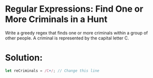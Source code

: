 # Regular Expressions: Find One or More Criminals in a Hunt
Write a greedy regex that finds one or more criminals within a group of other people. A criminal is represented by the capital letter C.
# Solution:
```javascript
let reCriminals = /C+/; // Change this line
```
